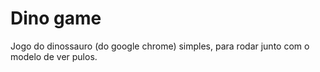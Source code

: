 # Dino game

Jogo do dinossauro (do google chrome) simples, para rodar junto com o modelo de ver pulos. 